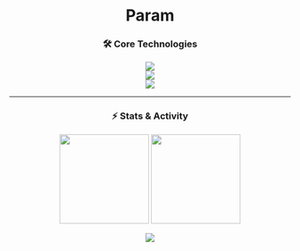 <div align="center">

#  Param  
</div>  

<h3 align="center">🛠️ Core Technologies</h3>

<p align="center">
  <!-- ML / AI -->
  <img src="https://skillicons.dev/icons?i=python,tensorflow,pytorch,sklearn" />
  <br/>
  <!-- Web / Dev -->
  <img src="https://skillicons.dev/icons?i=react,js,ts,java,postgres" />
  <br/>
  <!-- Extras -->
  <img src="https://skillicons.dev/icons?i=git,linux,docker,vscode" />
</p>

---

<h3 align="center">⚡ Stats & Activity</h3>

<p align="center">
  <img src="https://github-readme-stats.vercel.app/api?username=httpparam&show_icons=true&theme=tokyonight" height="160"/>
  <img src="https://github-readme-streak-stats.herokuapp.com?user=httpparam&theme=tokyonight" height="160"/>
</p>

<p align="center">
  <img src="https://github-readme-activity-graph.vercel.app/graph?username=param-mehta&theme=tokyo-night" />
</p>
